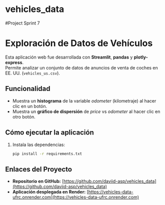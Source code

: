 # vehicles_data

#Project Sprint 7

# Exploración de Datos de Vehículos

Esta aplicación web fue desarrollada con **Streamlit**, **pandas** y **plotly-express**.  
Permite analizar un conjunto de datos de anuncios de venta de coches en EE. UU. (`vehicles_us.csv`).

## Funcionalidad

- Muestra un **histograma** de la variable *odometer* (kilometraje) al hacer clic en un botón.  
- Muestra un **gráfico de dispersión** de *price* vs *odometer* al hacer clic en otro botón.  

## Cómo ejecutar la aplicación

1. Instala las dependencias:
   ```bash
   pip install -r requirements.txt

## Enlaces del Proyecto

- **Repositorio en GitHub:** [https://github.com/daviid-asp/vehicles_data](https://github.com/daviid-asp/vehicles_data)
- **Aplicación desplegada en Render:** [https://vehicles-data-ufrc.onrender.com](https://vehicles-data-ufrc.onrender.com)

